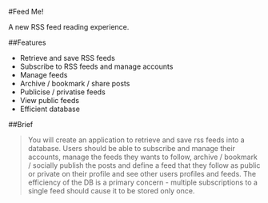 #Feed Me!

A new RSS feed reading experience.

##Features

* Retrieve and save RSS feeds
* Subscribe to RSS feeds and manage accounts
* Manage feeds
* Archive / bookmark / share posts
* Publicise / privatise feeds
* View public feeds
* Efficient database

##Brief

<blockquote>You will create an application to retrieve and save rss feeds into a database. Users should be able to subscribe and manage their accounts, manage the feeds they wants to follow, archive / bookmark / socially publish the posts and define a feed that they follow as public or private on their profile and see other users profiles and feeds. The efficiency of the DB is a primary concern - multiple subscriptions to a single feed should cause it to be stored only once.</blockquote>